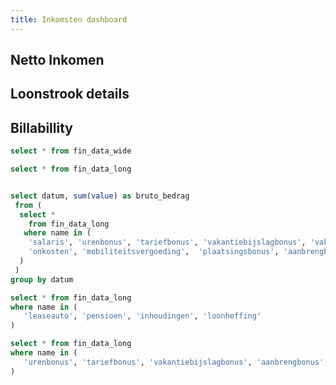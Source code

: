 ```yaml
---
title: Inkomsten dashboard
---
```



## Netto Inkomen

<BarChart
    data={fin_data_wide}
    title='Netto inkomsten per maand'
    x=datum
    y=netto_salaris
    yFmt=eur>
    <ReferenceArea xMin='2022-01-01' xMax='2022-12-31' label=2022 color=#092635/>
    <ReferenceArea xMin='2023-01-01' xMax='2023-12-31' label=2023 color=#9EC8B9/>
    <ReferenceArea xMin='2024-01-01' xMax='2024-12-31' label=2024 color=#092635/>
    <ReferenceArea xMin='2025-01-01' xMax='2025-12-31' label=2025 color=#9EC8B9/>
</BarChart>

## Loonstrook details

<BarChart
    data={fin_data_bruto}
    title='Loonstrook - Bruto inkomsten'
    x=datum
    y=bruto_bedrag
    yFmt=eur
/>

<BarChart
    data={fin_data_long_out}
    title='Loonstrook - afdrachten'
    x=datum
    y=value
    series=name
    yFmt=eur
/>

<BarChart
    data={fin_data_bonus}
    title='Loonstrook - bonus'
    x=datum
    y=value
    series=name
    yFmt=eur
/>





## Billabillity

<BarChart
    data={fin_data_wide}
    title='Billable % per month'
    x=datum
    y=billable_perc_prev_month
    yFmt=pct0
/>

<BarChart
    data={fin_data_wide}
    title='Billable hours per month'
    x=datum
    y=billable_hours_prev_month
/>



```sql fin_data_wide
select * from fin_data_wide

```

```sql fin_data_long
select * from fin_data_long

```

```sql fin_data_bruto

select datum, sum(value) as bruto_bedrag 
 from (
  select * 
    from fin_data_long
   where name in (
    'salaris', 'urenbonus', 'tariefbonus', 'vakantiebijslagbonus', 'vakantiebijslag',
    'onkosten', 'mobiliteitsvergoeding',  'plaatsingsbonus', 'aanbrengbonus'
  )
 )
group by datum

```

```sql fin_data_long_out
select * from fin_data_long
where name in (
   'leaseauto', 'pensioen', 'inhoudingen', 'loonheffing'
)
```

```sql fin_data_bonus
select * from fin_data_long
where name in (
   'urenbonus', 'tariefbonus', 'vakantiebijslagbonus', 'aanbrengbonus', 'plaatsingsbonus'
)
```
